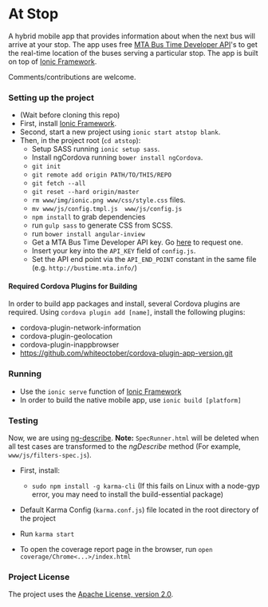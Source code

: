 # At Stop #

A hybrid mobile app that provides information about when the next bus will arrive at your stop. The app uses free [MTA Bus Time Developer API](http://bustime.mta.info/wiki/Developers/Index)'s to get the real-time location of the buses serving a particular stop. The app is built on top of [Ionic Framework](http://ionicframework.com/).

Comments/contributions are welcome.


### Setting up the project ###

* (Wait before cloning this repo)
* First, install [Ionic Framework](http://ionicframework.com/getting-started/).
* Second, start a new project using `ionic start atstop blank`.
* Then, in the project root (`cd atstop`):
  * Setup SASS running `ionic setup sass`.
  * Install ngCordova running `bower install ngCordova`.
  * `git init`
  * `git remote add origin PATH/TO/THIS/REPO`
  * `git fetch --all`
  * `git reset --hard origin/master`
  * `rm www/img/ionic.png www/css/style.css` files.
  * `mv www/js/config.tmpl.js  www/js/config.js`
  * `npm install` to grab dependencies
  * run `gulp sass` to generate CSS from SCSS.
  * run `bower install angular-inview`
  * Get a MTA Bus Time Developer API key. Go [here](http://spreadsheets.google.com/viewform?hl=en&formkey=dG9kcGIxRFpSS0NhQWM4UjA0V0VkNGc6MQ#gid=0) to request one.
  * Insert your key into the `API_KEY` field of `config.js`.
  * Set the API end point via the `API_END_POINT` constant in the same file (e.g. `http://bustime.mta.info/`)

#### Required Cordova Plugins for Building
In order to build app packages and install, several Cordova plugins are required. Using `cordova plugin add [name]`, install the following plugins:
 * cordova-plugin-network-information
 * cordova-plugin-geolocation
 * cordova-plugin-inappbrowser
 * https://github.com/whiteoctober/cordova-plugin-app-version.git

### Running
* Use the `ionic serve` function of [Ionic Framework](http://ionicframework.com/docs/guide/testing.html)
* In order to build the native mobile app, use `ionic build [platform]`

### Testing

Now, we are using [ng-describe](https://github.com/kensho/ng-describe). **Note:** `SpecRunner.html` will be deleted when all test cases are transformed to the *ngDescribe* method (For example, `www/js/filters-spec.js`).

* First, install:
  * `sudo npm install -g karma-cli`
(If this fails on Linux with a node-gyp error, you may need to install the build-essential package)

* Default Karma Config (`karma.conf.js`) file located in the root directory of the project
* Run `karma start`
* To open the coverage report page in the browser, run `open coverage/Chrome<...>/index.html`

### Project License ###
The project uses the [Apache License, version 2.0](http://opensource.org/licenses/Apache-2.0).
